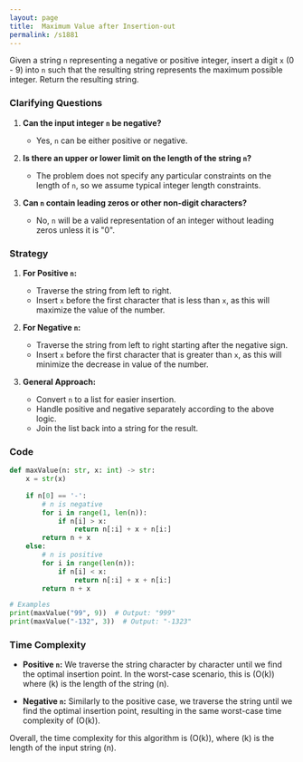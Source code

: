 ```yaml
---
layout: page
title:  Maximum Value after Insertion-out
permalink: /s1881
---
```


Given a string `n` representing a negative or positive integer, insert a digit `x` (0 - 9) into `n` such that the resulting string represents the maximum possible integer. Return the resulting string.

### Clarifying Questions

1. **Can the input integer `n` be negative?**
   - Yes, `n` can be either positive or negative.
   
2. **Is there an upper or lower limit on the length of the string `n`?**
   - The problem does not specify any particular constraints on the length of `n`, so we assume typical integer length constraints.

3. **Can `n` contain leading zeros or other non-digit characters?**
   - No, `n` will be a valid representation of an integer without leading zeros unless it is "0".

### Strategy

1. **For Positive `n`:**
   - Traverse the string from left to right.
   - Insert `x` before the first character that is less than `x`, as this will maximize the value of the number.
   
2. **For Negative `n`:**
   - Traverse the string from left to right starting after the negative sign.
   - Insert `x` before the first character that is greater than `x`, as this will minimize the decrease in value of the number.

3. **General Approach:**
   - Convert `n` to a list for easier insertion.
   - Handle positive and negative separately according to the above logic.
   - Join the list back into a string for the result.

### Code

```python
def maxValue(n: str, x: int) -> str:
    x = str(x)
    
    if n[0] == '-':
        # n is negative
        for i in range(1, len(n)):
            if n[i] > x:
                return n[:i] + x + n[i:]
        return n + x
    else:
        # n is positive
        for i in range(len(n)):
            if n[i] < x:
                return n[:i] + x + n[i:]
        return n + x

# Examples
print(maxValue("99", 9))  # Output: "999"
print(maxValue("-132", 3))  # Output: "-1323"
```

### Time Complexity

- **Positive `n`:** We traverse the string character by character until we find the optimal insertion point. In the worst-case scenario, this is \(O(k)\) where \(k\) is the length of the string \(n\).
  
- **Negative `n`:** Similarly to the positive case, we traverse the string until we find the optimal insertion point, resulting in the same worst-case time complexity of \(O(k)\).

Overall, the time complexity for this algorithm is \(O(k)\), where \(k\) is the length of the input string \(n\).